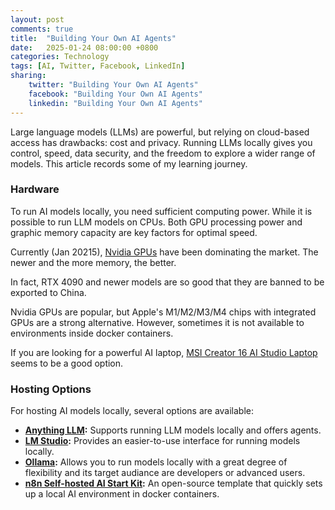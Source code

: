 ```yaml
---
layout: post
comments: true
title:  "Building Your Own AI Agents"
date:   2025-01-24 08:00:00 +0800
categories: Technology
tags: [AI, Twitter, Facebook, LinkedIn]
sharing:
    twitter: "Building Your Own AI Agents"
    facebook: "Building Your Own AI Agents"
    linkedin: "Building Your Own AI Agents"
---
```

Large language models (LLMs) are powerful, but relying on cloud-based access has drawbacks: cost and privacy. Running LLMs locally gives you control, speed, data security, and the freedom to explore a wider range of models. This article records some of my learning journey.

### Hardware
To run AI models locally, you need sufficient computing power. While it is possible to run LLM models on CPUs. Both GPU processing power and graphic memory capacity are key factors for optimal speed.

Currently (Jan 20215), [Nvidia GPUs](https://www.nvidia.com/en-us/geforce/graphics-cards/compare/) have been dominating the market. The newer and the more memory, the better. 

In fact, RTX 4090 and newer models are so good that they are banned to be exported to China.

Nvidia GPUs are popular, but Apple's M1/M2/M3/M4 chips with integrated GPUs are a strong alternative. However, sometimes it is not available to environments inside docker containers.

If you are looking for a powerful AI laptop, [MSI Creator 16 AI Studio Laptop](https://marketplace.nvidia.com/en-us/consumer/gaming-laptops/msi-creator-16-ai-studio-laptop-intel-ultra-9-185h-16-uhd-miniled-display-nvidia-rtx-4090-64gb-ddr5-2tb-nvme-ssd-microsd-card-reader-win-11-pro-lunar-gray-a1vig-074us/) seems to be a good option.

### Hosting Options
For hosting AI models locally, several options are available:

* **[Anything LLM](https://anythingllm.com/):** Supports running LLM models locally and offers agents.
* **[LM Studio](https://lmstudio.ai/):** Provides an easier-to-use interface for running models locally.
* **[Ollama]():** Allows you to run models locally with a great degree of flexibility and its target audiance are developers or advanced users.
* **[n8n Self-hosted AI Start Kit](https://github.com/n8n-io/self-hosted-ai-starter-kit):** An open-source template that quickly sets up a local AI environment in docker containers.

